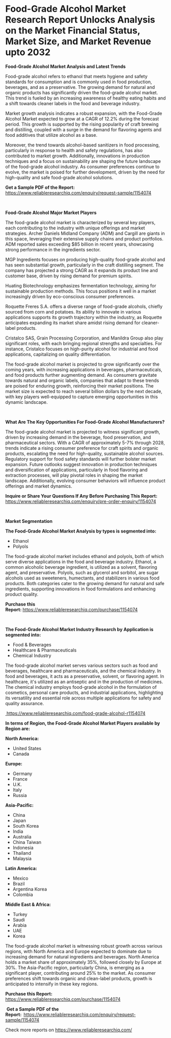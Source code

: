 <p><h1>Food-Grade Alcohol Market Research Report Unlocks Analysis on the Market Financial Status, Market Size, and Market Revenue upto 2032</h1></p><p><strong>Food-Grade Alcohol Market Analysis and Latest Trends</strong></p>
<p><p>Food-grade alcohol refers to ethanol that meets hygiene and safety standards for consumption and is commonly used in food production, beverages, and as a preservative. The growing demand for natural and organic products has significantly driven the food-grade alcohol market. This trend is fueled by an increasing awareness of healthy eating habits and a shift towards cleaner labels in the food and beverage industry.</p><p>Market growth analysis indicates a robust expansion, with the Food-Grade Alcohol Market expected to grow at a CAGR of 12.2% during the forecast period. This growth is supported by the rising popularity of craft brewing and distilling, coupled with a surge in the demand for flavoring agents and food additives that utilize alcohol as a base.</p><p>Moreover, the trend towards alcohol-based sanitizers in food processing, particularly in response to health and safety regulations, has also contributed to market growth. Additionally, innovations in production techniques and a focus on sustainability are shaping the future landscape of the food-grade alcohol industry. As consumer preferences continue to evolve, the market is poised for further development, driven by the need for high-quality and safe food-grade alcohol solutions.</p></p>
<p><strong>Get a Sample PDF of the Report:&nbsp;</strong> <a href="https://www.reliableresearchiq.com/enquiry/request-sample/1154074?utm_campaign=2760&utm_medium=2&utm_source=Github&utm_content=ia&utm_term=07042025&utm_id=food-grade-alcohol">https://www.reliableresearchiq.com/enquiry/request-sample/1154074</a></p>
<p>&nbsp;</p>
<p><strong>Food-Grade Alcohol Major Market Players</strong></p>
<p><p>The food-grade alcohol market is characterized by several key players, each contributing to the industry with unique offerings and market strategies. Archer Daniels Midland Company (ADM) and Cargill are giants in this space, leveraging their extensive supply chains and product portfolios. ADM reported sales exceeding $85 billion in recent years, showcasing strong performance in the ingredients sector.</p><p>MGP Ingredients focuses on producing high-quality food-grade alcohol and has seen substantial growth, particularly in the craft distilling segment. The company has projected a strong CAGR as it expands its product line and customer base, driven by rising demand for premium spirits.</p><p>Huating Biotechnology emphasizes fermentation technology, aiming for sustainable production methods. This focus positions it well in a market increasingly driven by eco-conscious consumer preferences. </p><p>Roquette Freres S.A. offers a diverse range of food-grade alcohols, chiefly sourced from corn and potatoes. Its ability to innovate in various applications supports its growth trajectory within the industry, as Roquette anticipates expanding its market share amidst rising demand for cleaner-label products.</p><p>Cristalco SAS, Grain Processing Corporation, and Manildra Group also play significant roles, with each bringing regional strengths and specialties. For instance, Cristalco focuses on high-purity alcohol for industrial and food applications, capitalizing on quality differentiation.</p><p>The food-grade alcohol market is projected to grow significantly over the coming years, with increasing applications in beverages, pharmaceuticals, and food products further augmenting demand. As consumers gravitate towards natural and organic labels, companies that adapt to these trends are poised for enduring growth, reinforcing their market positions. The market size is expected to reach several billion dollars by the next decade, with key players well-equipped to capture emerging opportunities in this dynamic landscape.</p></p>
<p>&nbsp;</p>
<p><strong>What Are The Key Opportunities For Food-Grade Alcohol Manufacturers?</strong></p>
<p><p>The food-grade alcohol market is projected to witness significant growth, driven by increasing demand in the beverage, food preservation, and pharmaceutical sectors. With a CAGR of approximately 5-7% through 2028, trends indicate a rising consumer preference for craft spirits and organic products, escalating the need for high-quality, sustainable alcohol sources. Regulatory support for food safety standards will further bolster market expansion. Future outlooks suggest innovation in production techniques and diversification of applications, particularly in food flavoring and extraction processes, will play pivotal roles in shaping the market landscape. Additionally, evolving consumer behaviors will influence product offerings and market dynamics.</p></p>
<p><strong>Inquire or Share Your Questions If Any Before Purchasing This Report:</strong> <a href="https://www.reliableresearchiq.com/enquiry/pre-order-enquiry/1154074?utm_campaign=2760&utm_medium=2&utm_source=Github&utm_content=ia&utm_term=07042025&utm_id=food-grade-alcohol">https://www.reliableresearchiq.com/enquiry/pre-order-enquiry/1154074</a></p>
<p>&nbsp;</p>
<p><strong>Market Segmentation</strong></p>
<p><strong>The Food-Grade Alcohol Market Analysis by types is segmented into:</strong></p>
<p><ul><li>Ethanol</li><li>Polyols</li></ul></p>
<p><p>The food-grade alcohol market includes ethanol and polyols, both of which serve diverse applications in the food and beverage industry. Ethanol, a common alcoholic beverage ingredient, is utilized as a solvent, flavoring agent, and preservative. Polyols, such as glycerol and sorbitol, are sugar alcohols used as sweeteners, humectants, and stabilizers in various food products. Both categories cater to the growing demand for natural and safe ingredients, supporting innovations in food formulations and enhancing product quality.</p></p>
<p><strong>Purchase this Report:&nbsp;</strong><a href="https://www.reliableresearchiq.com/purchase/1154074?utm_campaign=2760&utm_medium=2&utm_source=Github&utm_content=ia&utm_term=07042025&utm_id=food-grade-alcohol">https://www.reliableresearchiq.com/purchase/1154074</a></p>
<p>&nbsp;</p>
<p><strong>The Food-Grade Alcohol Market Industry Research by Application is segmented into:</strong></p>
<p><ul><li>Food & Beverages</li><li>Healthcare & Pharmaceuticals</li><li>Chemical Industry</li></ul></p>
<p><p>The food-grade alcohol market serves various sectors such as food and beverages, healthcare and pharmaceuticals, and the chemical industry. In food and beverages, it acts as a preservative, solvent, or flavoring agent. In healthcare, it's utilized as an antiseptic and in the production of medicines. The chemical industry employs food-grade alcohol in the formulation of cosmetics, personal care products, and industrial applications, highlighting its versatility and essential role across multiple applications for safety and quality assurance.</p></p>
<p><a href="https://www.reliableresearchiq.com/food-grade-alcohol-r1154074?utm_campaign=2760&utm_medium=2&utm_source=Github&utm_content=ia&utm_term=07042025&utm_id=food-grade-alcohol">&nbsp;https://www.reliableresearchiq.com/food-grade-alcohol-r1154074</a></p>
<p><strong>In terms of Region, the Food-Grade Alcohol Market Players available by Region are:</strong></p>
<p>
    <p> <strong> North America: </strong>
        <ul>
            <li>United States</li>
            <li>Canada</li>
        </ul>
        </p> 
    <p> <strong> Europe: </strong>
        <ul>
            <li>Germany</li>
            <li>France</li>
            <li>U.K.</li>
            <li>Italy</li>
            <li>Russia</li>
        </ul>
        </p> 
    <p> <strong> Asia-Pacific: </strong>
        <ul>
            <li>China</li>
            <li>Japan</li>
            <li>South Korea</li>
            <li>India</li>
            <li>Australia</li>
            <li>China Taiwan</li>
            <li>Indonesia</li>
            <li>Thailand</li>
            <li>Malaysia</li>
        </ul>
        </p> 
    <p> <strong> Latin America: </strong>
        <ul>
            <li>Mexico</li>
            <li>Brazil</li>
            <li>Argentina Korea</li>
            <li>Colombia</li>
        </ul>
        </p> 
    <p> <strong> Middle East & Africa: </strong>
        <ul>
            <li>Turkey</li>
            <li>Saudi</li>
            <li>Arabia</li>
            <li>UAE</li>
            <li>Korea</li>
        </ul>
    </p>
    </p>
<p><p>The food-grade alcohol market is witnessing robust growth across various regions, with North America and Europe expected to dominate due to increasing demand for natural ingredients and beverages. North America holds a market share of approximately 35%, followed closely by Europe at 30%. The Asia-Pacific region, particularly China, is emerging as a significant player, contributing around 25% to the market. As consumer preferences shift towards organic and clean-label products, growth is anticipated to intensify in these key regions.</p></p>
<p><strong>Purchase this Report: </strong><a href="https://www.reliableresearchiq.com/purchase/1154074?utm_campaign=2760&utm_medium=2&utm_source=Github&utm_content=ia&utm_term=07042025&utm_id=food-grade-alcohol">https://www.reliableresearchiq.com/purchase/1154074</a></p>
<p>&nbsp;<strong>Get a Sample PDF of the Report:&nbsp;&nbsp;</strong><a href="https://www.reliableresearchiq.com/enquiry/request-sample/1154074?utm_campaign=2760&utm_medium=2&utm_source=Github&utm_content=ia&utm_term=07042025&utm_id=food-grade-alcohol">https://www.reliableresearchiq.com/enquiry/request-sample/1154074</a></p>
<p><strong></strong></p>
<p>Check more reports on <a href="https://www.reliableresearchiq.com/?utm_campaign=2760&utm_medium=2&utm_source=Github&utm_content=ia&utm_term=07042025&utm_id=food-grade-alcohol">https://www.reliableresearchiq.com/</a></p>
